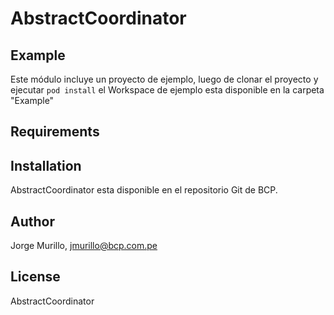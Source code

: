 # AbstractCoordinator


## Example

Este módulo incluye un proyecto de ejemplo, luego de clonar el proyecto y ejecutar `pod install` el Workspace de ejemplo esta disponible en la carpeta "Example" 

## Requirements

## Installation

AbstractCoordinator esta disponible en el repositorio Git de BCP.

## Author

Jorge Murillo, jmurillo@bcp.com.pe

## License

AbstractCoordinator

